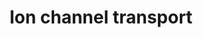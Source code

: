 ---
authors:
- ReactomeTeam
description: Ion channels mediate the flow of ions across the plasma membrane of cells.
  They are integral membrane proteins, typically a multimer of proteins, which, when
  arranged in the membrane, create a pore for the flow of ions. There are different
  types of ion channels. P-type ATPases undergo conformational changes to translocate
  ions. Ligand-gated ion channels operate like a gate, opened or closed by a chemical
  signal. Voltage-gated ion channels are activated by changes in electrical potential
  difference at the membrane (Purves, 2001; Kuhlbrandt, 2004).  View original pathway
  at [http://www.reactome.org/PathwayBrowser/#DIAGRAM=983712 Reactome].
last-edited: 2020-10-09
organisms:
- Homo sapiens
redirect_from:
- /index.php/Pathway:WP4098
- /instance/WP4098
schema-jsonld:
- '@context': https://schema.org/
  '@id': https://wikipathways.github.io/pathways/WP4098.html
  '@type': Dataset
  creator:
    '@type': Organization
    name: WikiPathways
  description: Ion channels mediate the flow of ions across the plasma membrane of
    cells. They are integral membrane proteins, typically a multimer of proteins,
    which, when arranged in the membrane, create a pore for the flow of ions. There
    are different types of ion channels. P-type ATPases undergo conformational changes
    to translocate ions. Ligand-gated ion channels operate like a gate, opened or
    closed by a chemical signal. Voltage-gated ion channels are activated by changes
    in electrical potential difference at the membrane (Purves, 2001; Kuhlbrandt,
    2004).  View original pathway at [http://www.reactome.org/PathwayBrowser/#DIAGRAM=983712
    Reactome].
  keywords:
  - 'ATP8B1 '
  - CUTC tetramer
  - 'UBC(609-684) '
  - 'ATP2B2 '
  - 'TTYH3 '
  - 'ATP9B '
  - 'UBC(1-76) '
  - 'TRPV1 '
  - 'RYR3 '
  - Ub
  - CLCN1/2/KA/KB
  - 'CASQ2 polymer '
  - 'SGK3 '
  - 'TRPM6 '
  - 'UNC79 '
  - 'ATP6V1B1 '
  - 'ASPH '
  - 'p-T287-CAMK2B '
  - ASIC trimers:H+
  - 'TRPV3 '
  - 'ATP6V0A1 '
  - 'ANO2 '
  - CLIC2
  - TPCN1/2
  - TTYH2/3
  - 'PS '
  - ATP2C1/2:Mg2+
  - 'TRPC6 '
  - 'TSC22D3 '
  - 'UBC(533-608) '
  - trimers:H+:STOML3,(STOM)
  - 'SGK1 '
  - p-S16-PLN pentamer
  - 'Li+ '
  - SLC17A3
  - 'CLCN4 '
  - 'ATP2A3 '
  - 'ATP6V0D2 '
  - 'ANO1 '
  - 'Cu1+ '
  - 'ATP6V1A '
  - 'SGK2 '
  - 'p-T357,S358-MLKL oligomer '
  - Ub-SCNN channels
  - CLCN7:OSTM1
  - ATP13A4, 5
  - 'ANO7 '
  - P-type ATPases type
  - 'ANO10 '
  - 'TTYH2 '
  - 'STOML3 '
  - 'CLCA4 '
  - 'TRPC1 '
  - 'WNK4 '
  - 'TRPM2 '
  - 'ATP4A '
  - 'ATP6V0A2 '
  - 'TRPV2 '
  - RAF1:SGK:TSC22D3:WPP
  - Na+/Li+
  - 'p-S-RIPK1:p-S199,227-RIPK3 oligomer '
  - 'UBA52(1-76) '
  - WNKs
  - 'CASQ1 polymer '
  - CLCN3
  - 'NEDD4L '
  - 'Na+ '
  - Cl-
  - TTYH1-3
  - 'FXYD6 '
  - NALCN:UNC79:UNC80
  - ASIC trimers
  - 'SCNN1A '
  - 'ATP11A '
  - 'CLCA1 '
  - 'ATP6V0D1 '
  - 'BEST3 '
  - NAADP
  - 'p-T286-CAMK2A '
  - STOML3, (STOM)
  - 'CLCA3P (21-?) '
  - ATP
  - amiloride
  - heteromer:CALM:4xCa2+
  - 'CLCN7 '
  - 'TRDN '
  - Ca2+
  - 'UBC(229-304) '
  - polymer:TRDN:junctin
  - 'CLCNKA '
  - 'ANO9 '
  - 'SLC9B1 '
  - 'ATP10D '
  - 'ATP2B1 '
  - 'ATP2C1 '
  - 'UBC(381-456) '
  - p-S-RIPK1:p-S199,227-RIPK3:p-T357,S358-MLKL oligomer
  - 'ASIC3 '
  - 'ATP11B '
  - 'CLCN5 '
  - 'ATP2B3 '
  - HCO3-
  - 'UNC80 '
  - 'ATP6V1E1 '
  - PLN pentamer
  - RYR
  - H2O
  - ANOs
  - 'RPS27A(1-76) '
  - TRPs
  - 'TRPM1 '
  - 'FXYD1 '
  - 'ANO6 '
  - 'UBC(77-152) '
  - CLCN4/5/6
  - 'ATP8A2 '
  - 'ATP4B '
  - 'p-T287-CAMK2D '
  - 'TRPC7 '
  - 'ATP1A3 '
  - 'ATP8B3 '
  - 'ATP12A '
  - cation
  - 'TPCN2 '
  - 'CLCA4 (?-919) '
  - 'ASIC5 '
  - 'CLCA4 (22-?) '
  - 'MCOLN1 '
  - 'Ub-SCNN1G '
  - Na+
  - 'CALM1 '
  - 'SCNN1B '
  - TRPM4,5
  - 'ATP6V1D '
  - 'ATP1A1 '
  - Cu2+
  - SLC17A3(1-498)
  - 'UBB(1-76) '
  - 'BEST1 '
  - ASIC
  - V-ATPase
  - 'TRPC4 '
  - 'WWP1 '
  - 'ATP10B '
  - 'CLCN1 '
  - 'CLCN2 '
  - 'TRPV5 '
  - 'ATP9A '
  - 'SLC9C2 '
  - 'H+ '
  - N-terminus CLCAs
  - SLC9C1
  - 'ATP1B3 '
  - ATP1A:ATP1B:FXYD
  - tetramer:FKBP1B
  - CLCAs
  - 'ANO5 '
  - 'ATP1B1 '
  - 'TRPC5 '
  - 'ATP6V1H '
  - Cu1+
  - 'CLCNKB '
  - 'p-S16-PLN '
  - C-terminus CLCAs
  - 'RAF1 '
  - 'UBB(77-152) '
  - 'CLCA3P '
  - 'ATP7A '
  - 'ATP13A5 '
  - H+
  - 'TRPM3 '
  - 'ATP2A2 '
  - 'UBC(153-228) '
  - 'ATP13A4 '
  - 'BSND '
  - 'ATP8B2 '
  - 'TCIRG1 '
  - 'ATP8A1 '
  - Mn2+
  - ATP13A2
  - 'ATP6V1B2 '
  - SLC9B2
  - tetramer:CASQ
  - 'ATP1A2 '
  - 'TPCN1 '
  - 'Ub-SCNN1A '
  - 'PDZD11 '
  - BESTs
  - 'ATP6V0B '
  - 'Mg2+ '
  - 'ATP6V1C2 '
  - 'WNK3 '
  - urate
  - ATP6AP1
  - SLN
  - 'OSTM1 '
  - 'WNK2 '
  - ATP2A1-3
  - 'TRPM5 '
  - 'CLCA3P (?-262) '
  - 'TRPM4 '
  - SCNN channels
  - IV
  - 'ASIC1 '
  - 'ATP1B2 '
  - ATP4A/12A:ATP4B
  - ATP13A1
  - ASIC4
  - 'CLCA1 (?-914) '
  - 'RYR1 '
  - 'TRPV6 '
  - 'CLCN6 '
  - 'UBC(457-532) '
  - NSAID
  - 'BEST2 '
  - 'CUTC '
  - 'RYR2 '
  - 'UBC(305-380) '
  - 'CLCA2 '
  - 'FKBP1B '
  - 'ATP6V1E2 '
  - 'MCOLN3 '
  - 'ASIC2 '
  - 'TRPA1 '
  - 'ATP6V0A4 '
  - 'ATP2C2 '
  - 'p-T287-CAMK2G '
  - 'ATP8B4 '
  - ATP7B
  - 'TRPC3(1-848) '
  - 'ATP6V1G2 '
  - 'ATP2A1 '
  - 'STOM '
  - ATP7A:PDZD11
  - 'ATP6AP1 '
  - 'BEST4 '
  - 'ATP6V1G3 '
  - 'ATP6V0E2 '
  - K+
  - CALM1
  - 'PE '
  - ADP
  - ATP2B1-4
  - 'ATP6V0C '
  - 'ATP6V1F '
  - CUTC:4xCu+
  - 'FXYD7 '
  - 'TRPC4AP '
  - ANO1
  - SRI
  - 'ATP6V1G1 '
  - 'UBB(153-228) '
  - 'Ca2+ '
  - 'ANO3 '
  - 'NALCN '
  - 'CLCA2 (32-?) '
  - 'ATP6V0E1 '
  - 'ATP1A4 '
  - 'FXYD2 '
  - CAMK2
  - 'TRPM8 '
  - SLC9B1/C2
  - 'SCNN1G '
  - 'ATP11C '
  - 'ATP10A '
  - APLs
  - 'MCOLN2 '
  - 'ANO4 '
  - 'PLN '
  - 'FXYD3 '
  - 'ATP2B4 '
  - 'TRPM7 '
  - 'ATP6V1C1 '
  - V-ATPase:ATP6AP1
  - 'FXYD4 '
  - 'CLCA2 (?-943) '
  - 'TRPV4 '
  - divalent metal
  - 'SCNN1D '
  - 'ANO8 '
  - Pi
  - 'WNK1 '
  - 'CLCA1 (22-?) '
  license: CC0
  name: Ion channel transport
seo: CreativeWork
title: Ion channel transport
wpid: WP4098
---